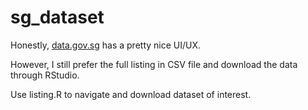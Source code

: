 # sg_dataset

Honestly, [data.gov.sg](https://data.gov.sg) has a pretty nice UI/UX.

However, I still prefer the full listing in CSV file and download the data through RStudio.

Use listing.R to navigate and download dataset of interest.